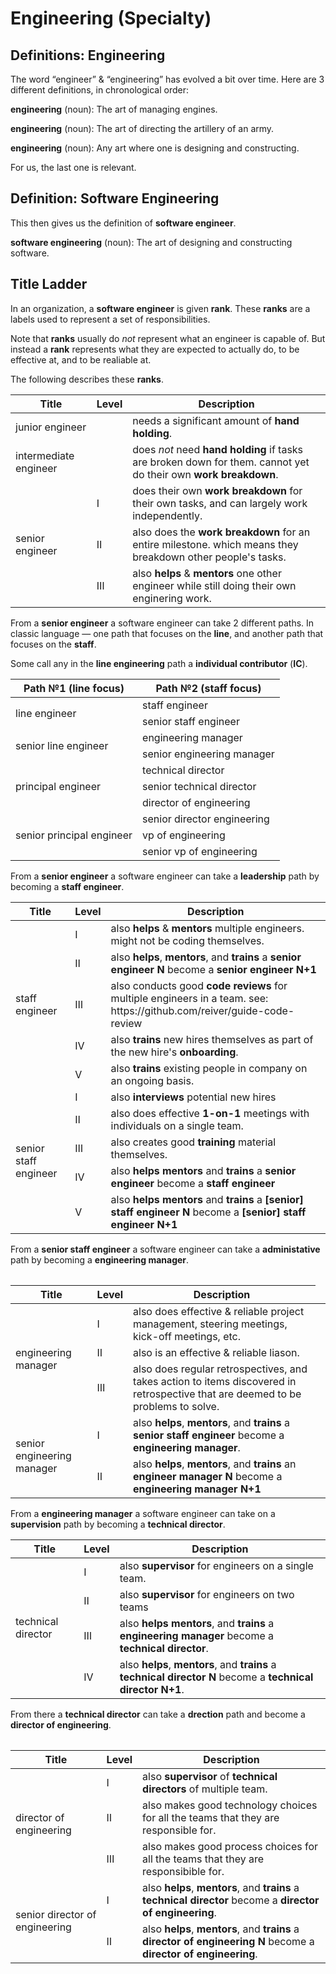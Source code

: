 # Engineering (Specialty)

## Definitions: Engineering

The word “engineer” & “engineering” has evolved a bit over time.
Here are 3 different definitions, in chronological order:

**engineering** (noun): The art of managing engines.

**engineering** (noun): The art of directing the artillery of an army.

**engineering** (noun): Any art where one is designing and constructing.

For us, the last one is relevant.

## Definition: Software Engineering

This then gives us the definition of **software engineer**.

**software engineering** (noun): The art of designing and constructing software.

## Title Ladder

In an organization, a **software engineer** is given **rank**.
These **ranks** are a labels used to represent a set of responsibilities.

Note that **ranks** usually do _not_ represent what an engineer is capable of.
But instead a **rank** represents what they are expected to actually do, to be effective at, and to be realiable at.

The following describes these **ranks**.

<table>
	<thead>
		<tr>
			<th>Title</th>
			<th>Level</th>
			<th>Description</th>
		</td>
	</thead>
	<tbody>
		<tr>
			<td>junior engineer</td>
			<td></td>
			<td>needs a significant amount of <strong>hand holding</strong>.</td>
		</tr>
		<tr>
			<td>intermediate engineer</td>
			<td></td>
			<td>does <em>not</em> need <strong>hand holding</strong> if tasks are broken down for them. cannot yet do their own <strong>work breakdown</strong>.</td>
		</tr>
		<tr>
			<td rowspan="3">senior engineer</td>
			<td>Ⅰ</td>
			<td>does their own <strong>work breakdown</strong> for their own tasks, and can largely work independently.</td>
		</tr>
		<tr>
			<td>Ⅱ</td>
			<td>also does the <strong>work breakdown</strong> for an entire milestone. which means they breakdown other people's tasks.</td>
		</tr>
		<tr>
			<td>Ⅲ</td>
			<td>also <strong>helps</strong> & <strong>mentors</strong> one other engineer while still doing their own enginering work.</td>
		</tr>
	</tbody>
</table>

From a **senior engineer** a software engineer can take 2 different paths.
In classic language — one path that focuses on the **line**, and another path that focuses on the **staff**.

Some call any in the **line engineering** path a **individual contributor** (**IC**).

<table>
	<thead>
		<tr>
			<th>Path №1 (<strong>line</strong> focus)</td>
			<th>Path №2 (<strong>staff</strong> focus)</th>
		</tr>
	</thead>
	<tbody>
		<tr>
			<td rowspan="2">line engineer</td>
			<td>staff engineer</td>
		</tr>
		<tr>
			<td>senior staff engineer</td>
		</tr>
		<tr>
			<td rowspan="2">senior line engineer</td>
			<td>engineering manager</td>
		</tr>
		<tr>
			<td>senior engineering manager</td>
		</tr>
		<tr>
			<td rowspan="3">principal engineer</td>
			<td>technical director</td>
		</tr>
		<tr>
			<td>senior technical director</td>
		</tr>
		<tr>
			<td>director of engineering</td>
		</tr>
		<tr>
			<td rowspan="3">senior principal engineer</td>
			<td>senior director engineering</td>
		</tr>
		<tr>
			<td>vp of engineering</td>
		</tr>
		<tr>
			<td>senior vp of engineering</td>
		</tr>
	</tbody>
</table>

From a **senior engineer** a software engineer can take a **leadership** path by becoming a **staff engineer**.

<table>
	<thead>
		<tr>
			<th>Title</th>
			<th>Level</th>
			<th>Description</th>
		</td>
	</thead>
	<tbody>
		<tr>
			<td rowspan="5">staff engineer</td>
			<td>Ⅰ</td>
			<td>also <strong>helps</strong> & <strong>mentors</strong> multiple engineers. might not be coding themselves.</td>
		</tr>
		<tr>
			<td>Ⅱ</td>
			<td>also <strong>helps</strong>, <strong>mentors</strong>, and <strong>trains</strong> a <strong>senior engineer N</strong> become a <strong>senior engineer N+1</strong></td>
		</tr>
		<tr>
			<td>Ⅲ</td>
			<td>also conducts good <strong>code reviews</strong> for multiple engineers in a team. see: https://github.com/reiver/guide-code-review</td>
		</tr>
		<tr>
			<td>Ⅳ</td>
			<td>also <strong>trains</strong> new hires themselves as part of the new hire's <strong>onboarding</strong>.</td>
		</tr>
		<tr>
			<td>Ⅴ</td>
			<td>also <strong>trains</strong> existing people in company on an ongoing basis.</td>
		</tr>
		<tr>
			<td rowspan="5">senior staff engineer</td>
			<td>Ⅰ</td>
			<td>also <strong>interviews</strong> potential new hires</td>
		</tr>
		<tr>
			<td>Ⅱ</td>
			<td>also does effective <strong>1-on-1</strong> meetings with individuals on a single team.</td>
		</tr>
		<tr>
			<td>Ⅲ</td>
			<td>also creates good <strong>training</strong> material themselves.</td>
		</tr>
		<tr>
			<td>Ⅳ</td>
			<td>also <strong>helps</strong> <strong>mentors</strong> and <strong>trains</strong> a <strong>senior engineer</strong> become a <strong>staff engineer</strong></td>
		</tr>
		<tr>
			<td>Ⅴ</td>
			<td>also <strong>helps</strong> <strong>mentors</strong> and <strong>trains</strong> a <strong>[senior] staff engineer N</strong> become a <strong>[senior] staff engineer N+1</strong></td>
		</tr>
	</tbody>
<table>
	
From a **senior staff engineer** a software engineer can take a **administative** path by becoming a **engineering manager**.

<table>
	<thead>
		<tr>
			<th>Title</th>
			<th>Level</th>
			<th>Description</th>
		</td>
	</thead>
	<tbody>
		<tr>
			<td rowspan="3">engineering manager</td>
			<td>Ⅰ</td>
			<td>also does effective & reliable project management, steering meetings, kick-off meetings, etc.</td>
		</tr>
		<tr>
			<td>Ⅱ</td>
			<td>also is an effective & reliable liason.</td>
		</tr>
		<tr>
			<td>Ⅲ</td>
			<td>also does regular retrospectives, and takes action to items discovered in retrospective that are deemed to be problems to solve.</td>
		</tr>
		<tr>
			<td rowspan="2">senior engineering manager</td>
			<td>Ⅰ</td>
			<td>also <strong>helps</strong>, <strong>mentors</strong>, and <strong>trains</strong> a <strong>senior staff engineer</strong> become a <strong>engineering manager</strong>.</td>
		</tr>
		<tr>
			<td>Ⅱ</td>
			<td>also <strong>helps</strong>, <strong>mentors</strong>, and <strong>trains</strong> an <strong>engineer manager N</strong> become a <strong>engineering manager N+1</strong><td>
		</tr>
	</tbody>
</table>

From a **engineering manager** a software engineer can take on a **supervision** path by becoming a **technical director**.

<table>
	<thead>
		<tr>
			<th>Title</th>
			<th>Level</th>
			<th>Description</th>
		</td>
	</thead>
	<tbody>
		<tr>
			<td rowspan="4">technical director</td>
			<td>Ⅰ</td>
			<td>also <strong>supervisor</strong> for engineers on a single team.</td>
		</tr>
		<tr>
			<td>Ⅱ</td>
			<td>also <strong>supervisor</strong> for engineers on two teams</td>
		</tr>
		<tr>
			<td>Ⅲ</td>
			<td>also <strong>helps</strong> <strong>mentors</strong>, and <strong>trains</strong> a <strong>engineering manager</strong> become a <strong>technical director</strong>.</td>
		</tr>
		<tr>
			<td>Ⅳ</td>
			<td>also <strong>helps</strong>, <strong>mentors</strong>, and <strong>trains</strong> a <strong>technical director N</strong> become a <strong>technical director N+1</strong>.</td>
		</tr>
	</tbody>
<table>

From there a **technical director** can take a **drection** path and become a **director of engineering**.

<table>
	<thead>
		<tr>
			<th>Title</th>
			<th>Level</th>
			<th>Description</th>
		</td>
	</thead>
	<tbody>
		<tr>
			<td rowspan="3">director of engineering</td>
			<td>Ⅰ</td>
			<td>also <strong>supervisor</strong> of <strong>technical directors</strong> of multiple team.</td>
		</tr>
		<tr>
			<td>Ⅱ</td>
			<td>also makes good technology choices for all the teams that they are responsible for.</td>
		</tr>
		<tr>
			<td>Ⅲ</td>
			<td>also makes good process choices for all the teams that they are responsibible for.</td>
		</tr>
		<tr>
			<td rowspan="2">senior director of engineering</td>
			<td>Ⅰ</td>
			<td>also <strong>helps</strong>, <strong>mentors</strong>, and <strong>trains</strong> a <strong>technical director</strong> become a <strong>director of engineering</strong>.</td>
		</tr>
			<tr>
			<td>Ⅱ</td>
			<td>also <strong>helps</strong>, <strong>mentors</strong>, and <strong>trains</strong> a <strong>director of engineering N</strong> become a <strong>director of engineering</strong>.</td>
		</tr>
	</tbody>
</table>
